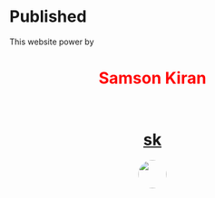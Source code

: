 # Published
This website power by <h1 align="center" style="color:red;">Samson Kiran</h1><br>


<a href="https://samsonkiran02.github.io/Happy/Index.html"><h1 align="center" style="color:red;">sk</h1></a>

<p align="center"><img height="50px" width="50px" style="border-radius:100px;" src="https://i.ibb.co/m5NFvSJ/Samson-kiran.png" alt=""></p>


